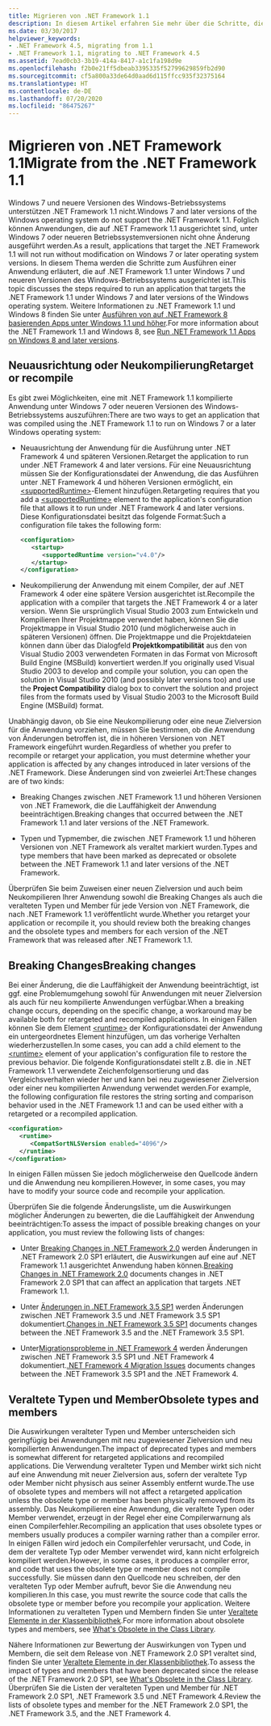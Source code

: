```yaml
---
title: Migrieren von .NET Framework 1.1
description: In diesem Artikel erfahren Sie mehr über die Schritte, die erforderlich sind, um eine Anwendung auszuführen, die mithilfe von .NET Framework 1.1 unter Windows 7 und höher kompiliert wurde.
ms.date: 03/30/2017
helpviewer_keywords:
- .NET Framework 4.5, migrating from 1.1
- .NET Framework 1.1, migrating to .NET Framework 4.5
ms.assetid: 7ead0cb3-3b19-414a-8417-a1c1fa198d9e
ms.openlocfilehash: f2b0e21ff5dbeab3395335f52799629859fb2d90
ms.sourcegitcommit: cf5a800a33de64d0aad6d115ffcc935f32375164
ms.translationtype: HT
ms.contentlocale: de-DE
ms.lasthandoff: 07/20/2020
ms.locfileid: "86475267"
---
```

# <a name="migrate-from-the-net-framework-11"></a><span data-ttu-id="a152a-103">Migrieren von .NET Framework 1.1</span><span class="sxs-lookup"><span data-stu-id="a152a-103">Migrate from the .NET Framework 1.1</span></span>

<span data-ttu-id="a152a-104">Windows 7 und neuere Versionen des Windows-Betriebssystems unterstützen .NET Framework 1.1 nicht.</span><span class="sxs-lookup"><span data-stu-id="a152a-104">Windows 7 and later versions of the Windows operating system do not support the .NET Framework 1.1.</span></span> <span data-ttu-id="a152a-105">Folglich können Anwendungen, die auf .NET Framework 1.1 ausgerichtet sind, unter Windows 7 oder neueren Betriebssystemversionen nicht ohne Änderung ausgeführt werden.</span><span class="sxs-lookup"><span data-stu-id="a152a-105">As a result, applications that target the .NET Framework 1.1 will not run without modification on Windows 7 or later operating system versions.</span></span> <span data-ttu-id="a152a-106">In diesem Thema werden die Schritte zum Ausführen einer Anwendung erläutert, die auf .NET Framework 1.1 unter Windows 7 und neueren Versionen des Windows-Betriebssystems ausgerichtet ist.</span><span class="sxs-lookup"><span data-stu-id="a152a-106">This topic discusses the steps required to run an application that targets the .NET Framework 1.1 under Windows 7 and later versions of the Windows operating system.</span></span> <span data-ttu-id="a152a-107">Weitere Informationen zu .NET Framework 1.1 und Windows 8 finden Sie unter [Ausführen von auf .NET Framework 8 basierenden Apps unter Windows 1.1 und höher](../install/run-net-framework-1-1-apps.md).</span><span class="sxs-lookup"><span data-stu-id="a152a-107">For more information about the .NET Framework 1.1 and Windows 8, see [Run .NET Framework 1.1 Apps on Windows 8 and later versions](../install/run-net-framework-1-1-apps.md).</span></span>

## <a name="retarget-or-recompile"></a><span data-ttu-id="a152a-108">Neuausrichtung oder Neukompilierung</span><span class="sxs-lookup"><span data-stu-id="a152a-108">Retarget or recompile</span></span>

<span data-ttu-id="a152a-109">Es gibt zwei Möglichkeiten, eine mit .NET Framework 1.1 kompilierte Anwendung unter Windows 7 oder neueren Versionen des Windows-Betriebssystems auszuführen:</span><span class="sxs-lookup"><span data-stu-id="a152a-109">There are two ways to get an application that was compiled using the .NET Framework 1.1 to run on Windows 7 or a later Windows operating system:</span></span>

- <span data-ttu-id="a152a-110">Neuausrichtung der Anwendung für die Ausführung unter .NET Framework 4 und späteren Versionen.</span><span class="sxs-lookup"><span data-stu-id="a152a-110">Retarget the application to run under .NET Framework 4 and later versions.</span></span> <span data-ttu-id="a152a-111">Für eine Neuausrichtung müssen Sie der Konfigurationsdatei der Anwendung, die das Ausführen unter .NET Framework 4 und höheren Versionen ermöglicht, ein [\<supportedRuntime>](../configure-apps/file-schema/startup/supportedruntime-element.md)-Element hinzufügen.</span><span class="sxs-lookup"><span data-stu-id="a152a-111">Retargeting requires that you add a [\<supportedRuntime>](../configure-apps/file-schema/startup/supportedruntime-element.md) element to the application's configuration file that allows it to run under .NET Framework 4 and later versions.</span></span> <span data-ttu-id="a152a-112">Diese Konfigurationsdatei besitzt das folgende Format:</span><span class="sxs-lookup"><span data-stu-id="a152a-112">Such a configuration file takes the following form:</span></span>

    ```xml
    <configuration>
       <startup>
          <supportedRuntime version="v4.0"/>
       </startup>
    </configuration>
    ```

- <span data-ttu-id="a152a-113">Neukompilierung der Anwendung mit einem Compiler, der auf .NET Framework 4 oder eine spätere Version ausgerichtet ist.</span><span class="sxs-lookup"><span data-stu-id="a152a-113">Recompile the application with a compiler that targets the .NET Framework 4 or a later version.</span></span> <span data-ttu-id="a152a-114">Wenn Sie ursprünglich Visual Studio 2003 zum Entwickeln und Kompilieren Ihrer Projektmappe verwendet haben, können Sie die Projektmappe in Visual Studio 2010 (und möglicherweise auch in späteren Versionen) öffnen. Die Projektmappe und die Projektdateien können dann über das Dialogfeld **Projektkompatibilität** aus den von Visual Studio 2003 verwendeten Formaten in das Format von Microsoft Build Engine (MSBuild) konvertiert werden.</span><span class="sxs-lookup"><span data-stu-id="a152a-114">If you originally used Visual Studio 2003 to develop and compile your solution, you can open the solution in Visual Studio 2010 (and possibly later versions too) and use the **Project Compatibility** dialog box to convert the solution and project files from the formats used by Visual Studio 2003 to the Microsoft Build Engine (MSBuild) format.</span></span>

<span data-ttu-id="a152a-115">Unabhängig davon, ob Sie eine Neukompilierung oder eine neue Zielversion für die Anwendung vorziehen, müssen Sie bestimmen, ob die Anwendung von Änderungen betroffen ist, die in höheren Versionen von .NET Framework eingeführt wurden.</span><span class="sxs-lookup"><span data-stu-id="a152a-115">Regardless of whether you prefer to recompile or retarget your application, you must determine whether your application is affected by any changes introduced in later versions of the .NET Framework.</span></span> <span data-ttu-id="a152a-116">Diese Änderungen sind von zweierlei Art:</span><span class="sxs-lookup"><span data-stu-id="a152a-116">These changes are of two kinds:</span></span>

- <span data-ttu-id="a152a-117">Breaking Changes zwischen .NET Framework 1.1 und höheren Versionen von .NET Framework, die die Lauffähigkeit der Anwendung beeinträchtigen.</span><span class="sxs-lookup"><span data-stu-id="a152a-117">Breaking changes that occurred between the .NET Framework 1.1 and later versions of the .NET Framework.</span></span>

- <span data-ttu-id="a152a-118">Typen und Typmember, die zwischen .NET Framework 1.1 und höheren Versionen von .NET Framework als veraltet markiert wurden.</span><span class="sxs-lookup"><span data-stu-id="a152a-118">Types and type members that have been marked as deprecated or obsolete between the .NET Framework 1.1 and later versions of the .NET Framework.</span></span>

<span data-ttu-id="a152a-119">Überprüfen Sie beim Zuweisen einer neuen Zielversion und auch beim Neukompilieren Ihrer Anwendung sowohl die Breaking Changes als auch die veralteten Typen und Member für jede Version von .NET Framework, die nach .NET Framework 1.1 veröffentlicht wurde.</span><span class="sxs-lookup"><span data-stu-id="a152a-119">Whether you retarget your application or recompile it, you should review both the breaking changes and the obsolete types and members for each version of the .NET Framework that was released after .NET Framework 1.1.</span></span>

## <a name="breaking-changes"></a><span data-ttu-id="a152a-120">Breaking Changes</span><span class="sxs-lookup"><span data-stu-id="a152a-120">Breaking changes</span></span>

<span data-ttu-id="a152a-121">Bei einer Änderung, die die Lauffähigkeit der Anwendung beeinträchtigt, ist ggf. eine Problemumgehung sowohl für Anwendungen mit neuer Zielversion als auch für neu kompilierte Anwendungen verfügbar.</span><span class="sxs-lookup"><span data-stu-id="a152a-121">When a breaking change occurs, depending on the specific change, a workaround may be available both for retargeted and recompiled applications.</span></span> <span data-ttu-id="a152a-122">In einigen Fällen können Sie dem Element [\<runtime>](../configure-apps/file-schema/startup/supportedruntime-element.md) der Konfigurationsdatei der Anwendung ein untergeordnetes Element hinzufügen, um das vorherige Verhalten wiederherzustellen.</span><span class="sxs-lookup"><span data-stu-id="a152a-122">In some cases, you can add a child element to the [\<runtime>](../configure-apps/file-schema/startup/supportedruntime-element.md) element of your application's configuration file to restore the previous behavior.</span></span> <span data-ttu-id="a152a-123">Die folgende Konfigurationsdatei stellt z.B. die in .NET Framework 1.1 verwendete Zeichenfolgensortierung und das Vergleichsverhalten wieder her und kann bei neu zugewiesener Zielversion oder einer neu kompilierten Anwendung verwendet werden.</span><span class="sxs-lookup"><span data-stu-id="a152a-123">For example, the following configuration file restores the string sorting and comparison behavior used in the .NET Framework 1.1 and can be used either with a retargeted or a recompiled application.</span></span>

```xml
<configuration>
   <runtime>
      <CompatSortNLSVersion enabled="4096"/>
   </runtime>
</configuration>
```

<span data-ttu-id="a152a-124">In einigen Fällen müssen Sie jedoch möglicherweise den Quellcode ändern und die Anwendung neu kompilieren.</span><span class="sxs-lookup"><span data-stu-id="a152a-124">However, in some cases, you may have to modify your source code and recompile your application.</span></span>

<span data-ttu-id="a152a-125">Überprüfen Sie die folgende Änderungsliste, um die Auswirkungen möglicher Änderungen zu bewerten, die die Lauffähigkeit der Anwendung beeinträchtigen:</span><span class="sxs-lookup"><span data-stu-id="a152a-125">To assess the impact of possible breaking changes on your application, you must review the following lists of changes:</span></span>

- <span data-ttu-id="a152a-126">Unter [Breaking Changes in .NET Framework 2.0](https://docs.microsoft.com/previous-versions/aa570326(v=msdn.10)) werden Änderungen in .NET Framework 2.0 SP1 erläutert, die Auswirkungen auf eine auf .NET Framework 1.1 ausgerichtet Anwendung haben können.</span><span class="sxs-lookup"><span data-stu-id="a152a-126">[Breaking Changes in .NET Framework 2.0](https://docs.microsoft.com/previous-versions/aa570326(v=msdn.10)) documents changes in .NET Framework 2.0 SP1 that can affect an application that targets .NET Framework 1.1.</span></span>

- <span data-ttu-id="a152a-127">Unter [Änderungen in .NET Framework 3.5 SP1](https://docs.microsoft.com/previous-versions/dotnet/articles/dd310284(v=msdn.10)) werden Änderungen zwischen .NET Framework 3.5 und .NET Framework 3.5 SP1 dokumentiert.</span><span class="sxs-lookup"><span data-stu-id="a152a-127">[Changes in .NET Framework 3.5 SP1](https://docs.microsoft.com/previous-versions/dotnet/articles/dd310284(v=msdn.10)) documents changes between the .NET Framework 3.5 and the .NET Framework 3.5 SP1.</span></span>

- <span data-ttu-id="a152a-128">Unter[Migrationsprobleme in .NET Framework 4](net-framework-4-migration-issues.md) werden Änderungen zwischen .NET Framework 3.5 SP1 und .NET Framework 4 dokumentiert.</span><span class="sxs-lookup"><span data-stu-id="a152a-128">[.NET Framework 4 Migration Issues](net-framework-4-migration-issues.md) documents changes between the .NET Framework 3.5 SP1 and the .NET Framework 4.</span></span>

## <a name="obsolete-types-and-members"></a><span data-ttu-id="a152a-129">Veraltete Typen und Member</span><span class="sxs-lookup"><span data-stu-id="a152a-129">Obsolete types and members</span></span>

<span data-ttu-id="a152a-130">Die Auswirkungen veralteter Typen und Member unterscheiden sich geringfügig bei Anwendungen mit neu zugewiesener Zielversion und neu kompilierten Anwendungen.</span><span class="sxs-lookup"><span data-stu-id="a152a-130">The impact of deprecated types and members is somewhat different for retargeted applications and recompiled applications.</span></span> <span data-ttu-id="a152a-131">Die Verwendung veralteter Typen und Member wirkt sich nicht auf eine Anwendung mit neuer Zielversion aus, sofern der veraltete Typ oder Member nicht physisch aus seiner Assembly entfernt wurde.</span><span class="sxs-lookup"><span data-stu-id="a152a-131">The use of obsolete types and members will not affect a retargeted application unless the obsolete type or member has been physically removed from its assembly.</span></span> <span data-ttu-id="a152a-132">Das Neukompilieren eine Anwendung, die veraltete Typen oder Member verwendet, erzeugt in der Regel eher eine Compilerwarnung als einen Compilerfehler.</span><span class="sxs-lookup"><span data-stu-id="a152a-132">Recompiling an application that uses obsolete types or members usually produces a compiler warning rather than a compiler error.</span></span> <span data-ttu-id="a152a-133">In einigen Fällen wird jedoch ein Compilerfehler verursacht, und Code, in dem der veraltete Typ oder Member verwendet wird, kann nicht erfolgreich kompiliert werden.</span><span class="sxs-lookup"><span data-stu-id="a152a-133">However, in some cases, it produces a compiler error, and code that uses the obsolete type or member does not compile successfully.</span></span> <span data-ttu-id="a152a-134">Sie müssen dann den Quellcode neu schreiben, der den veralteten Typ oder Member aufruft, bevor Sie die Anwendung neu kompilieren.</span><span class="sxs-lookup"><span data-stu-id="a152a-134">In this case, you must rewrite the source code that calls the obsolete type or member before you recompile your application.</span></span> <span data-ttu-id="a152a-135">Weitere Informationen zu veralteten Typen und Membern finden Sie unter [Veraltete Elemente in der Klassenbibliothek](../whats-new/whats-obsolete.md).</span><span class="sxs-lookup"><span data-stu-id="a152a-135">For more information about obsolete types and members, see [What's Obsolete in the Class Library](../whats-new/whats-obsolete.md).</span></span>

<span data-ttu-id="a152a-136">Nähere Informationen zur Bewertung der Auswirkungen von Typen und Membern, die seit dem Release von .NET Framework 2.0 SP1 veraltet sind, finden Sie unter [Veraltete Elemente in der Klassenbibliothek](../whats-new/whats-obsolete.md).</span><span class="sxs-lookup"><span data-stu-id="a152a-136">To assess the impact of types and members that have been deprecated since the release of the .NET Framework 2.0 SP1, see [What's Obsolete in the Class Library](../whats-new/whats-obsolete.md).</span></span> <span data-ttu-id="a152a-137">Überprüfen Sie die Listen der veralteten Typen und Member für .NET Framework 2.0 SP1, .NET Framework 3.5 und .NET Framework 4.</span><span class="sxs-lookup"><span data-stu-id="a152a-137">Review the lists of obsolete types and member for the .NET Framework 2.0 SP1, the .NET Framework 3.5, and the .NET Framework 4.</span></span>
